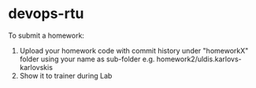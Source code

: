 # devops-rtu

To submit a homework:
  1) Upload your homework code with commit history under "homeworkX" folder using your name as sub-folder
  e.g. homework2/uldis.karlovs-karlovskis
  2) Show it to trainer during Lab
	